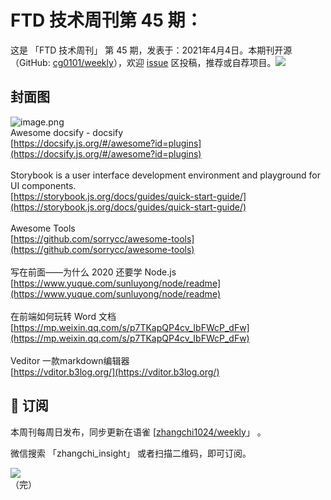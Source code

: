 # FTD 技术周刊第 45 期：
这是 「FTD 技术周刊」 第 45 期，发表于：2021年4月4日。本期刊开源（GitHub: [cg0101/weekly](https://github.com/cg0101/weekly)），欢迎 [issue](https://github.com/cg0101/weekly/issues) 区投稿，推荐或自荐项目。![](https://visitor-badge.glitch.me/badge?page_id=cg0101.weekly) <a href="https://www.linkedin.com/in/%E9%A9%B0-%E5%BC%A0-60669710a/">
        </a>
## 封面图


![image.png](https://cdn.nlark.com/yuque/0/2020/png/132503/1605581147802-84ee4c7e-ea28-47d5-b379-a1c46c2bc96a.png#height=1080&id=AVWO3&margin=%5Bobject%20Object%5D&name=image.png&originHeight=1080&originWidth=1080&originalType=binary&size=1996959&status=done&style=none&width=1080)<br />Awesome docsify - docsify<br />[https://docsify.js.org/#/awesome?id=plugins](https://docsify.js.org/#/awesome?id=plugins)<br />
<br />Storybook is a user interface development environment and playground for UI components.<br />[https://storybook.js.org/docs/guides/quick-start-guide/](https://storybook.js.org/docs/guides/quick-start-guide/)<br />
<br />Awesome Tools<br />[https://github.com/sorrycc/awesome-tools](https://github.com/sorrycc/awesome-tools)<br />
<br />写在前面——为什么 2020 还要学 Node.js<br />[https://www.yuque.com/sunluyong/node/readme](https://www.yuque.com/sunluyong/node/readme)<br />
<br />在前端如何玩转 Word 文档<br />[https://mp.weixin.qq.com/s/p7TKapQP4cv_IbFWcP_dFw](https://mp.weixin.qq.com/s/p7TKapQP4cv_IbFWcP_dFw)<br />
<br />Veditor 一款markdown编辑器<br />[https://vditor.b3log.org/](https://vditor.b3log.org/)



## 📅 订阅
本周刊每周日发布，同步更新在语雀 [[zhangchi1024/weekly](https://www.yuque.com/zhangchi1024/weekly)」 。


微信搜索 「zhangchi_insight」 或者扫描二维码，即可订阅。
<div align="left"> <img src="https://cdn.nlark.com/yuque/0/2021/jpeg/132503/1640750963398-e8538e9e-6b96-46f7-abff-c93b56bdd377.jpeg?x-oss-process=image%2Fwatermark%2Ctype_d3F5LW1pY3JvaGVp%2Csize_36%2Ctext_5byg6amw%2Ccolor_FFFFFF%2Cshadow_50%2Ct_80%2Cg_se%2Cx_10%2Cy_10%2Fresize%2Cw_426%2Climit_0" ></div>    
    （完）